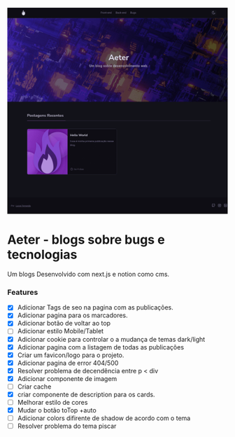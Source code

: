 ![Preview Aeter Blog Home](./doc/preview.png)

# Aeter - blogs sobre bugs e tecnologias

Um blogs Desenvolvido com next.js e notion como cms.

### Features

- [x] Adicionar Tags de seo na pagina com as publicações.
- [x] Adicionar pagina para os marcadores.
- [x] Adicionar botão de voltar ao top
- [ ] Adicionar estilo Mobile/Tablet
- [x] Adicionar cookie para controlar o a mudança de temas dark/light
- [x] Adicionar pagina com a listagem de todas as publicações
- [x] Criar um favicon/logo para o projeto.
- [x] Adicionar pagina de error 404/500
- [x] Resolver problema de decendência entre p < div
- [x] Adicionar componente de imagem
- [ ] Criar cache
- [x] criar componente de description para os cards.
- [ ] Melhorar estilo de cores
- [x] Mudar o botão toTop +auto
- [ ] Adicionar colors difirente de shadow de acordo com o tema
- [ ] Resolver problema do tema piscar